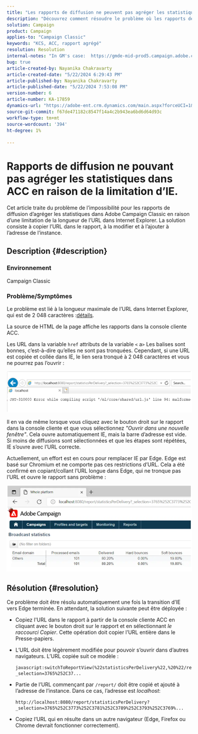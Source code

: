 ```yaml
---
title: "Les rapports de diffusion ne peuvent pas agréger les statistiques dans ACC en raison de la limitation d’IE"
description: "Découvrez comment résoudre le problème où les rapports de diffusion ne peuvent pas agréger les statistiques dans ACC en raison d’une limitation d’IE dans la longueur de l’URL."
solution: Campaign
product: Campaign
applies-to: "Campaign Classic"
keywords: "KCS, ACC, rapport agrégé"
resolution: Resolution
internal-notes: "In GM's case:  https://gmde-mid-prod5.campaign.adobe.com//report/statisticsPerDelivery?_selection="
bug: true
article-created-by: Nayanika Chakravarty
article-created-date: "5/22/2024 6:29:43 PM"
article-published-by: Nayanika Chakravarty
article-published-date: "5/22/2024 7:53:08 PM"
version-number: 6
article-number: KA-17859
dynamics-url: "https://adobe-ent.crm.dynamics.com/main.aspx?forceUCI=1&pagetype=entityrecord&etn=knowledgearticle&id=65e1593b-6918-ef11-9f89-000d3a37816b"
source-git-commit: f67de471182c8547f14a4c2b943ea6bd6d64d93c
workflow-type: tm+mt
source-wordcount: '394'
ht-degree: 1%

---
```


# Rapports de diffusion ne pouvant pas agréger les statistiques dans ACC en raison de la limitation d’IE.


Cet article traite du problème de l’impossibilité pour les rapports de diffusion d’agréger les statistiques dans Adobe Campaign Classic en raison d’une limitation de la longueur de l’URL dans Internet Explorer. La solution consiste à copier l’URL dans le rapport, à la modifier et à l’ajouter à l’adresse de l’instance.

## Description {#description}


### Environnement

Campaign Classic

### Problème/Symptômes

Le problème est lié à la longueur maximale de l’URL dans Internet Explorer, qui est de 2 048 caractères :[détails](https://support.microsoft.com/en-us/topic/maximum-url-length-is-2-083-characters-in-internet-explorer-174e7c8a-6666-f4e0-6fd6-908b53c12246).

La source de HTML de la page affiche les rapports dans la console cliente ACC.

Les URL dans la variable `href` attributs de la variable `<` a`>`  Les balises sont bonnes, c’est-à-dire qu’elles ne sont pas tronquées. Cependant, si une URL est copiée et collée dans IE, le lien sera tronqué à 2 048 caractères et vous ne pourrez pas l’ouvrir :

![](assets/___14c9b5c2-7218-ef11-9f8a-6045bd026dc7___.png)

Il en va de même lorsque vous cliquez avec le bouton droit sur le rapport dans la console cliente et que vous sélectionnez *&quot;Ouvrir dans une nouvelle fenêtre&quot;*. Cela ouvre automatiquement IE, mais la barre d’adresse est vide. Si moins de diffusions sont sélectionnées et que les étapes sont répétées, IE s’ouvre avec l’URL correcte.

Actuellement, un effort est en cours pour remplacer IE par Edge. Edge est basé sur Chromium et ne comporte pas ces restrictions d’URL. Cela a été confirmé en copiant/collant l’URL longue dans Edge, qui ne tronque pas l’URL et ouvre le rapport sans problème :

![](assets/___1ec9b5c2-7218-ef11-9f8a-6045bd026dc7___.png)


## Résolution {#resolution}


Ce problème doit être résolu automatiquement une fois la transition d’IE vers Edge terminée. En attendant, la solution suivante peut être déployée :

- Copiez l&#39;URL dans le rapport à partir de la console cliente ACC en cliquant avec le bouton droit sur le rapport et en sélectionnant *le raccourci Copier*. Cette opération doit copier l’URL entière dans le Presse-papiers.
- L’URL doit être légèrement modifiée pour pouvoir s’ouvrir dans d’autres navigateurs. L’URL copiée suit ce modèle :



  ```
  javascript:switchToReportView(%22statisticsPerDelivery%22,%20%22/report/statisticsPerDelivery?_selection=3765%252C37...
  ```


- Partie de l’URL commençant par `/report/` doit être copié et ajouté à l’adresse de l’instance. Dans ce cas, l’adresse est *localhost*:


  ```
  http://localhost:8080/report/statisticsPerDelivery?_selection=3765%252C3773%252C3781%252C3789%252C3793%252C3769%...
  ```


- Copiez l’URL qui en résulte dans un autre navigateur (Edge, Firefox ou Chrome devrait fonctionner correctement).

